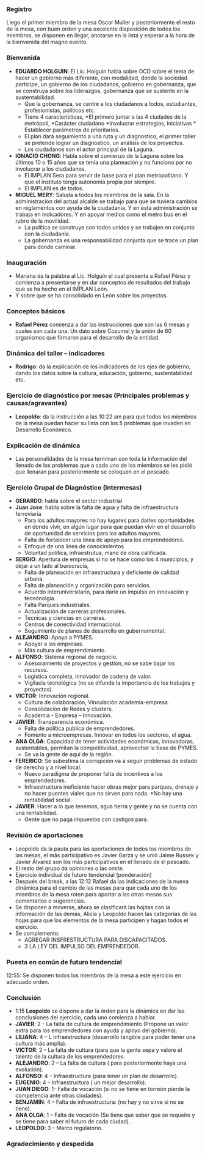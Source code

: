 
### Registro

Llego el primer miembro de la mesa Oscar Muller y posteriormente el resto de la mesa, con buen orden y una excelente disposición de todos los miembros, se disponen en llegar, anotarse en la lista y esperar a la hora de la bienvenida del magno evento.

### Bienvenida

* **EDUARDO HOLGUIN**: El Lic. Holguin habla sobre OCD sobre el tema de hacer un gobierno más diferente, con modalidad, donde la sociedad participe, un gobierno de los ciudadanos, gobierno en gobernanza, que se construya sobre los liderazgos, gobernanza que se sustente en la sustentabilidad.
    * Que la gobernanza, se centre a los ciudadanos a todos, estudiantes, profesionistas, políticos etc.
    * Tiene 4 características, *El primero juntar a las 4 ciudades de la metrópoli, *Carácter ciudadano *Involucrar estrategias, iniciativas * Establecer parámetros de prioritarios.
    * El plan dará seguimiento a una ruta y un diagnostico,  el primer taller se pretende lograr un diagnostico, un análisis de los proyectos.
    * Los ciudadanos son el actor principal de la Laguna.
* **IGNACIO CHONG**: Habla sobre el comienzo de la Laguna sobre los últimos 10 o 15 años que se tenía una planeación y no funciono por no involucrar a los ciudadanos.
    * El IMPLAN Sera para servir de base para el plan metropolitano. Y que el instituto tenga autonomía propia por siempre.
    * El IMPLAN es de todos.
* **MIGUEL MERY**: Saluda a todos los miembros de la sala. En la administración del actual alcalde se trabajo para que se tuviera cambios en reglamentos con ayuda de la ciudadanía. Y en esta administración se trabaja en indicadores. Y en apoyar medios como el metro bus en el rubro de la movilidad.
    * La política se construye con todos unidos y se trabajen en conjunto con la ciudadanía.
    * La gobernanza es una responsabilidad conjunta que se trace un plan para donde caminar.

### Inauguración

* Mariana da la palabra al Lic. Holguín el cual presenta a Rafael Pérez y comienza a presentarse y en dar conceptos de resultados del trabajo que se ha hecho en el IMPLAN León.
* Y sobre que se ha consolidado en León sobre los proyectos.

### Conceptos básicos

* **Rafael Pérez** comienza a dar las instrucciones que son las 6 mesas y cuales son cada una. Un dato sobre Cozumel y la unión de 60 organismos que firmaron para el desarrollo de la entidad.

### Dinámica del taller – indicadores

* **Rodrigo**: da la explicación de los indicadores de los ejes de gobierno, dando los datos sobre la cultura, educación, gobierno, sustentabilidad etc.

### Ejercicio de diagnóstico por mesas (Principales problemas y causas/agravantes)

* **Leopoldo**: da la instrucción a las 10:22 am para que todos los miembros de la mesa puedan hacer su lista con los 5 problemas que invaden en Desarrollo Económico.

### Explicación de dinámica

* Las personalidades de la mesa terminan con toda la información del llenado de los problemas que a cada uno de los miembros se les pidió que llenaran para posteriormente se coloquen en el pescado.

### Ejercicio Grupal de Diagnóstico (Intermesas)

* **GERARDO**: habla sobre el sector industrial
* **Juan Jose**: habla sobre la falta de agua y falta de infraestructura ferroviaria
    * Para los adultos mayores no hay lugares para darles oportunidades en donde vivir, en algún lugar para que puedan vivir en el desarrollo de oportunidad de servicios para los adultos mayores.
    * Falta de fortalecer una línea de apoyo para los emprendedores.
    * Enfoque de una línea de conocimientos
    * Voluntad política, infraestrutua, mano de obra calificada.
* **SERGIO**: Apertura de empresas si no se hace como los 4 municipios, y dejar a un lado al burocracia,
    * Falta de planeación en infraestructura y deficiente de calidad urbana.
    * Falta de planeación y organización para servicios.
    * Acuerdo interuniversitario, para darle un impulso en innovación y tecnónolgia.
    * Falta Parques industriales.
    * Actualización de carreras profesionales.
    * Tecnicas y ciencias en carreras.
    * Centros de conectividad internacional.
    * Seguimiento de planes de desarrollo en gubernamental.
* **ALEJANDRO**: Apoyo a PYMES.
    * Apoyar a las empresas.
    * Más cultura de emprendimiento.
* **ALFONSO**: Sistema regional de negocio.
    * Asesoramiento de proyectos y gestión, no se sabe bajar los  recursos.
    * Logistica completa, innovador de cadena de valor.
    * Vigilacia tecnológica (no se difunde la importancia de los trabajos y proyectos).
* **VICTOR**: Innovación regional.
    * Cultura de colaboración, Vinculación academia-empresa.
    * Consolidación de Redes y clusters.
    * Academia - Empresa – Innovación.
* **JAVIER**: Transparencia económica.
    * Falta de política publica de emprendedores.
    * Fomento a microempresas. Innovar en todos los sectores, el agua.
* **ANA OLGA**: Capacidad de tener actividades económicas, innovadoras, sustentables, permitan la competitividad, aprovechar la base de PYMES.
    * Se va la gente de aquí de la región.
* **FERERICO**: Se subestima la corrupción va a seguir problemas de estado de derecho y a nivel local.
    * Nuevo paradigma de proponer falta de incentivos a los emprendedores.
    * Infraestructura ineficiente hacer obras mejor para parques, drenaje y no hacer puentes viales que no sirven para nada. *No hay una rentabilidad social.
* **JAVIER**: Hacer a lo que tenemos, agua tierra y gente y no se cuenta con una rentabilidad.
    * Gente que no paga impuestos con castigos para.

### Revisión de aportaciones

* Leopoldo da la pauta para las aportaciones de todos los miembros de las mesas, el más participativo es Javier Garza y se unió Jaime Russek y Javier Álvarez son los más participativos en el llenado de el pescado.
* El resto del grupo da opiniones o las omite.
* Ejercicio individual de futuro tendencial (ponderación)
* Después del break, a las 12:12 Rafael da las indicaciones de la nueva dinámica para el cambio de las mesas para que cada uno de los miembros de la mesa roten para aportar a las otras mesas sus comentarios o sugerencias.
* Se disponen  a moverse, ahora se clasificará las hojitas con la información de las demás, Alicia y Leopoldo hacen las categorías de las hojas para que los elementos de la mesa participen y hagan todos el ejercicio.
* Se complemento:
    * AGREGAR INSFRESTRUCTURA PARA DISCAPACITADOS.
    * 3 LA LEY DEL IMPULSO DEL EMPRENDEDOR.

### Puesta en común de futuro tendencial

12:55: Se disponen todos los miembros de la mesa a este ejercicio en adecuado orden.

### Conclusión

* 1:15 **Leopoldo** se dispone a dar la órden para la dinámica en dar las conclusiones del ejercicio, cada uno comienza a hablar.
* **JAVIER**: 2 - La falta de cultura de emprendimiento (Propone un valor extra para los emprendedores con ayuda y apoyo del gobierno).
* **LILIANA**: 4 – L infraestructura (desarrollo tangible para poder tener una cultura más amplia).
* **VICTOR**: 2 – La falta de cultura (para que la gente sepa y valore el talento de la cultura de los emprendedores.
* **ALEJANDRO**: 2 – La falta de cultura ( para posteriormente haya una evolución).
* **ALFONSO**: 4 – Infraestructura (para tener un plan de desarrollo).
* **EUGENIO**: 4 – Infraestructura ( un mejor desarrollo).
* **JUAN DIEGO**: 1- Falta de vocación (si no se tiene en torreón pierde la competencia ante otras ciudades).
* **BENJAMIN**: 4 – Falta de infraestructura: (no hay y no sirve si no se tiene).
* **ANA OLGA**:  1 – Falta de vocación (Se tiene que saber que se requeire y se tiene para saber el futuro de cada ciudad).
* **LEOPOLDO**: 3 – Marco regulatorio.

### Agradecimiento y despedida
